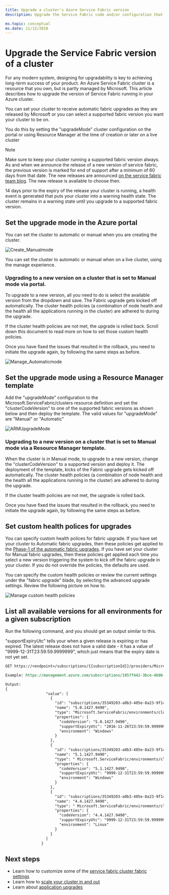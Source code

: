 ```yaml
---
title: Upgrade a cluster's Azure Service Fabric version
description: Upgrade the Service Fabric code and/or configuration that runs a Service Fabric cluster, including setting cluster update mode, upgrading certificates, adding application ports, doing OS patches, and so on. What can you expect when the upgrades are performed?

ms.topic: conceptual
ms.date: 11/12/2018
---
```

# Upgrade the Service Fabric version of a cluster

For any modern system, designing for upgradability is key to achieving long-term success of your product. An Azure Service Fabric cluster is a resource that you own, but is partly managed by Microsoft. This article describes how to upgrade the version of Service Fabric running in your Azure cluster.

You can set your cluster to receive automatic fabric upgrades as they are released by Microsoft or you can select a supported fabric version you want your cluster to be on.

You do this by setting the "upgradeMode" cluster configuration on the portal or using Resource Manager at the time of creation or later on a live cluster 

> [!NOTE]
> Make sure to keep your cluster running a supported fabric version always. As and when we announce the release of a new version of service fabric, the previous version is marked for end of support after a minimum of 60 days from that date. The new releases are announced [on the service fabric team blog](https://blogs.msdn.microsoft.com/azureservicefabric/). The new release is available to choose then. 
> 
> 

14 days prior to the expiry of the release your cluster is running, a health event is generated that puts your cluster into a warning health state. The cluster remains in a warning state until you upgrade to a supported fabric version.

## Set the upgrade mode in the Azure portal
You can set the cluster to automatic or manual when you are creating the cluster.

![Create_Manualmode][Create_Manualmode]

You can set the cluster to automatic or manual when on a live cluster, using the manage experience. 

### Upgrading to a new version on a cluster that is set to Manual mode via portal.
To upgrade to a new version, all you need to do is select the available version from the dropdown and save. The Fabric upgrade gets kicked off automatically. The cluster health policies (a combination of node health and the health all the applications running in the cluster) are adhered to during the upgrade.

If the cluster health policies are not met, the upgrade is rolled back. Scroll down this document to read more on how to set those custom health policies. 

Once you have fixed the issues that resulted in the rollback, you need to initiate the upgrade again, by following the same steps as before.

![Manage_Automaticmode][Manage_Automaticmode]

## Set the upgrade mode using a Resource Manager template
Add the "upgradeMode" configuration to the Microsoft.ServiceFabric/clusters resource definition and set the "clusterCodeVersion" to one of the supported fabric versions as shown below and then deploy the template. The valid values for "upgradeMode" are "Manual" or "Automatic"

![ARMUpgradeMode][ARMUpgradeMode]

### Upgrading to a new version on a cluster that is set to Manual mode via a Resource Manager template.
When the cluster is in Manual mode, to upgrade to a new version, change the "clusterCodeVersion" to a supported version and deploy it. 
The deployment of the template, kicks of the Fabric upgrade gets kicked off automatically. The cluster health policies (a combination of node health and the health all the applications running in the cluster) are adhered to during the upgrade.

If the cluster health policies are not met, the upgrade is rolled back.  

Once you have fixed the issues that resulted in the rollback, you need to initiate the upgrade again, by following the same steps as before.

## Set custom health polices for upgrades
You can specify custom health polices for fabric upgrade. If you have set your cluster to Automatic fabric upgrades, then these policies get applied to the [Phase-1 of the automatic fabric upgrades](service-fabric-cluster-upgrade.md#fabric-upgrade-behavior-during-automatic-upgrades).
If you have set your cluster for Manual fabric upgrades, then these policies get applied each time you select a new version triggering the system to kick off the fabric upgrade in your cluster. If you do not override the policies, the defaults are used.

You can specify the custom health policies or review the current settings under the "fabric upgrade" blade, by selecting the advanced upgrade settings. Review the following picture on how to. 

![Manage custom health policies][HealthPolices]

## List all available versions for all environments for a given subscription
Run the following command, and you should get an output similar to this.

"supportExpiryUtc" tells your when a given release is expiring or has expired. The latest release does not have a valid date - it has a value of "9999-12-31T23:59:59.9999999", which just means that the expiry date is not yet set.

```REST
GET https://<endpoint>/subscriptions/{{subscriptionId}}/providers/Microsoft.ServiceFabric/locations/{{location}}/clusterVersions?api-version=2016-09-01

Example: https://management.azure.com/subscriptions/1857f442-3bce-4b96-ad95-627f76437a67/providers/Microsoft.ServiceFabric/locations/eastus/clusterVersions?api-version=2016-09-01

Output:
{
                  "value": [
                    {
                      "id": "subscriptions/35349203-a0b3-405e-8a23-9f1450984307/providers/Microsoft.ServiceFabric/environments/Windows/clusterVersions/5.0.1427.9490",
                      "name": "5.0.1427.9490",
                      "type": "Microsoft.ServiceFabric/environments/clusterVersions",
                      "properties": {
                        "codeVersion": "5.0.1427.9490",
                        "supportExpiryUtc": "2016-11-26T23:59:59.9999999",
                        "environment": "Windows"
                      }
                    },
                    {
                      "id": "subscriptions/35349203-a0b3-405e-8a23-9f1450984307/providers/Microsoft.ServiceFabric/environments/Windows/clusterVersions/4.0.1427.9490",
                      "name": "5.1.1427.9490",
                      "type": " Microsoft.ServiceFabric/environments/clusterVersions",
                      "properties": {
                        "codeVersion": "5.1.1427.9490",
                        "supportExpiryUtc": "9999-12-31T23:59:59.9999999",
                        "environment": "Windows"
                      }
                    },
                    {
                      "id": "subscriptions/35349203-a0b3-405e-8a23-9f1450984307/providers/Microsoft.ServiceFabric/environments/Windows/clusterVersions/4.4.1427.9490",
                      "name": "4.4.1427.9490",
                      "type": " Microsoft.ServiceFabric/environments/clusterVersions",
                      "properties": {
                        "codeVersion": "4.4.1427.9490",
                        "supportExpiryUtc": "9999-12-31T23:59:59.9999999",
                        "environment": "Linux"
                      }
                    }
                  ]
                }
```

## Next steps
* Learn how to customize some of the [service fabric cluster fabric settings](service-fabric-cluster-fabric-settings.md)
* Learn how to [scale your cluster in and out](service-fabric-cluster-scale-in-out.md)
* Learn about [application upgrades](service-fabric-application-upgrade.md)

<!--Image references-->
[CertificateUpgrade]: ./media/service-fabric-cluster-upgrade/CertificateUpgrade2.png
[AddingProbes]: ./media/service-fabric-cluster-upgrade/addingProbes2.PNG
[AddingLBRules]: ./media/service-fabric-cluster-upgrade/addingLBRules.png
[HealthPolices]: ./media/service-fabric-cluster-upgrade/Manage_AutomodeWadvSettings.PNG
[ARMUpgradeMode]: ./media/service-fabric-cluster-upgrade/ARMUpgradeMode.PNG
[Create_Manualmode]: ./media/service-fabric-cluster-upgrade/Create_Manualmode.PNG
[Manage_Automaticmode]: ./media/service-fabric-cluster-upgrade/Manage_Automaticmode.PNG
